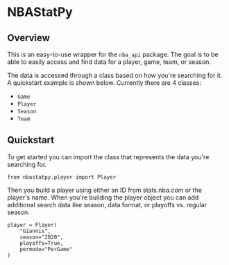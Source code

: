 # NBAStatPy

## Overview

This is an easy-to-use wrapper for the `nba_api` package. The goal is to be able to easily access and find data for a player, game, team, or season. 

The data is accessed through a class based on how you're searching for it. A quickstart example is shown below. Currently there are 4 classes:

- `Game`
- `Player`
- `Season`
- `Team`

## Quickstart

To get started you can import the class that represents the data you're searching for.

```{python}
from nbastatpy.player import Player
```

Then you build a player using either an ID from stats.nba.com or the player's name. When you're building the player object you can add additional search data like season, data format, or playoffs vs. regular season.

```{python}
player = Player(
    "Giannis", 
    season="2020", 
    playoffs=True,
    permode="PerGame"
)
```

